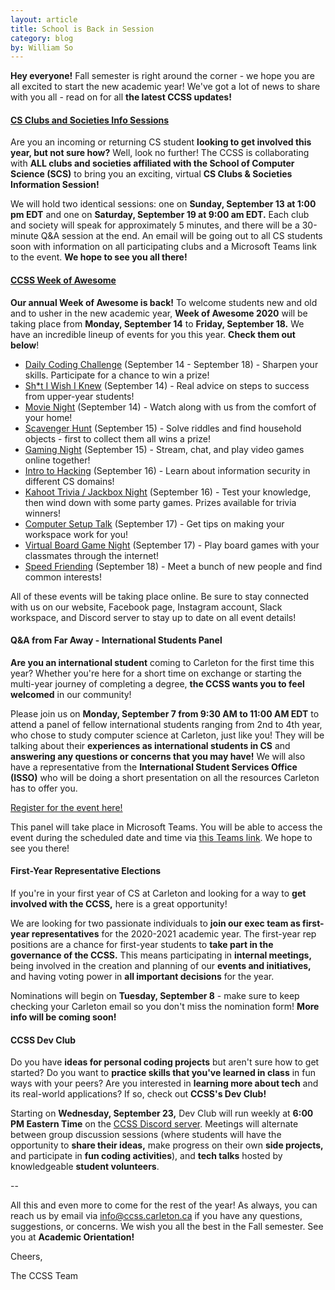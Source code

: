 ```yaml
---
layout: article
title: School is Back in Session
category: blog
by: William So
---
```

<style>
blockquote{
    border-left: border-left: 6px solid #c40729 !important;
}
</style>

<b>Hey everyone!</b> Fall semester is right around the corner - we hope you are all excited to start the new academic year! We've got a lot of news to share with you all - read on for all <b>the latest CCSS updates!</b>

<h4><a href="https://www.facebook.com/events/3268190949931309">CS Clubs and Societies Info Sessions</a></h4>

Are you an incoming or returning CS student <b>looking to get involved this year, but not sure how?</b> Well, look no further! The CCSS is collaborating with <b>ALL clubs and societies affiliated with the School of Computer Science (SCS)</b> to bring you an exciting, virtual <b>CS Clubs & Societies Information Session!</b>

We will hold two identical sessions: one on <b>Sunday, September 13 at 1:00 pm EDT</b> and one on <b>Saturday, September 19 at 9:00 am EDT.</b> Each club and society will speak for approximately 5 minutes, and there will be a 30-minute Q&A session at the end.
An email will be going out to all CS students soon with information on all participating clubs and a Microsoft Teams link to the event. <b>We hope to see you all there!</b>

<h4><a href="/community/events/woa/">CCSS Week of Awesome</a></h4>

<b>Our annual Week of Awesome is back!</b> To welcome students new and old and to usher in the new academic year, <b>Week of Awesome 2020</b> will be taking place from <b>Monday, September 14</b> to <b>Friday, September 18.</b> We have an incredible lineup of events for you this year. <b>Check them out below</b>!

<ul>
<li><a href="https://www.facebook.com/events/1976308575834049?acontext=%7B%22source%22%3A5%2C%22action_history%22%3A[%7B%22surface%22%3A%22page%22%2C%22mechanism%22%3A%22main_list%22%2C%22extra_data%22%3A%22%5C%22[]%5C%22%22%7D]%2C%22has_source%22%3Atrue%7D">Daily Coding Challenge</a> (September 14 - September 18) - Sharpen your skills. Participate for a chance to win a prize!</li>
<li><a href="https://www.facebook.com/events/1802288346600797/?acontext=%7B%22source%22%3A5%2C%22action_history%22%3A[%7B%22surface%22%3A%22page%22%2C%22mechanism%22%3A%22main_list%22%2C%22extra_data%22%3A%22%5C%22[]%5C%22%22%7D]%2C%22has_source%22%3Atrue%7D">Sh*t I Wish I Knew</a> (September 14) - Real advice on steps to success from upper-year students!</li>
<li><a href="https://www.facebook.com/events/819290345545303/?acontext=%7B%22source%22%3A5%2C%22action_history%22%3A[%7B%22surface%22%3A%22page%22%2C%22mechanism%22%3A%22main_list%22%2C%22extra_data%22%3A%22%5C%22[]%5C%22%22%7D]%2C%22has_source%22%3Atrue%7D">Movie Night</a>  (September 14) - Watch along with us from the comfort of your home!</li>
<li><a href="https://www.facebook.com/events/307716180451372/?acontext=%7B%22source%22%3A5%2C%22action_history%22%3A[%7B%22surface%22%3A%22page%22%2C%22mechanism%22%3A%22main_list%22%2C%22extra_data%22%3A%22%5C%22[]%5C%22%22%7D]%2C%22has_source%22%3Atrue%7D">Scavenger Hunt</a> (September 15) - Solve riddles and find household objects - first to collect them all wins a prize!</li>
<li><a href="https://www.facebook.com/events/600715104139804/?acontext=%7B%22source%22%3A5%2C%22action_history%22%3A[%7B%22surface%22%3A%22page%22%2C%22mechanism%22%3A%22main_list%22%2C%22extra_data%22%3A%22%5C%22[]%5C%22%22%7D]%2C%22has_source%22%3Atrue%7D">Gaming Night</a> (September 15) - Stream, chat, and play video games online together!</li>
<li><a href="https://www.facebook.com/events/757929945041316/?acontext=%7B%22source%22%3A5%2C%22action_history%22%3A[%7B%22surface%22%3A%22page%22%2C%22mechanism%22%3A%22main_list%22%2C%22extra_data%22%3A%22%5C%22[]%5C%22%22%7D]%2C%22has_source%22%3Atrue%7D">Intro to Hacking</a> (September 16) - Learn about information security in different CS domains!</li>
<li><a href="https://www.facebook.com/events/3181930761889492/?acontext=%7B%22source%22%3A5%2C%22action_history%22%3A[%7B%22surface%22%3A%22page%22%2C%22mechanism%22%3A%22main_list%22%2C%22extra_data%22%3A%22%5C%22[]%5C%22%22%7D]%2C%22has_source%22%3Atrue%7D">Kahoot Trivia / Jackbox Night</a> (September 16) - Test your knowledge, then wind down with some party games. Prizes available for trivia winners!</li>
<li><a href="https://www.facebook.com/events/3246216862111132/?acontext=%7B%22source%22%3A5%2C%22action_history%22%3A[%7B%22surface%22%3A%22page%22%2C%22mechanism%22%3A%22main_list%22%2C%22extra_data%22%3A%22%5C%22[]%5C%22%22%7D]%2C%22has_source%22%3Atrue%7D">Computer Setup Talk</a> (September 17) - Get tips on making your workspace work for you!</li>
<li><a href="https://www.facebook.com/events/342668140198769/?acontext=%7B%22source%22%3A5%2C%22action_history%22%3A[%7B%22surface%22%3A%22page%22%2C%22mechanism%22%3A%22main_list%22%2C%22extra_data%22%3A%22%5C%22[]%5C%22%22%7D]%2C%22has_source%22%3Atrue%7D">Virtual Board Game Night</a> (September 17) - Play board games with your classmates through the internet!</li>
<li><a href="https://www.facebook.com/events/708011513116708/?acontext=%7B%22source%22%3A5%2C%22action_history%22%3A[%7B%22surface%22%3A%22page%22%2C%22mechanism%22%3A%22main_list%22%2C%22extra_data%22%3A%22%5C%22[]%5C%22%22%7D]%2C%22has_source%22%3Atrue%7D">Speed Friending</a> (September 18) - Meet a bunch of new people and find common interests!</li>
</ul>
All of these events will be taking place online. Be sure to stay connected with us on our website, Facebook page, Instagram account, Slack workspace, and Discord server to stay up to date on all event details!

<h4>Q&A from Far Away - International Students Panel</h4>

<b>Are you an international student</b> coming to Carleton for the first time this year? Whether you're here for a short time on exchange or starting the multi-year journey of completing a degree, <b>the CCSS wants you to feel welcomed</b> in our community!

Please join us on <b>Monday, September 7 from 9:30 AM to 11:00 AM EDT</b> to attend a panel of fellow international students ranging from 2nd to 4th year, who chose to study computer science at Carleton, just like you! They will be talking about their <b>experiences as international students in CS</b> and <b>answering any questions or concerns that you may have!</b> We will also have a representative from the <b>International Student Services Office (ISSO)</b> who will be doing a short presentation on all the resources Carleton has to offer you.

<a href="https://docs.google.com/forms/d/e/1FAIpQLSeNoQMMfY74p3z4UTDU8UBSQJ9M1aCder-WTXsn3VrdzJWTXw/viewform">Register for the event here!</a>

This panel will take place in Microsoft Teams. You will be able to access the event during the scheduled date and time via <a href="https://teams.microsoft.com/dl/launcher/launcher.html?type=meetup-join&deeplinkId=01fd131a-a53c-40f6-9200-623c2ff8013d&directDl=true&msLaunch=true&enableMobilePage=true&url=%2F_%23%2Fl%2Fmeetup-join%2F19%3Ameeting_NmI3NjhlMzUtMWJhNS00NDg0LWFkNGYtYTBiMmI5NTNmYzM3@thread.v2%2F0%3Fcontext%3D%257b%2522Tid%2522%253a%25226ad91895-de06-485e-bc51-fce126cc8530%2522%252c%2522Oid%2522%253a%25228f673cc7-c6a0-4fba-abe4-237b3a53eb2f%2522%257d%26anon%3Dtrue&suppressPrompt=true">this Teams link</a>. We hope to see you there!

<h4>First-Year Representative Elections</h4>

If you're in your first year of CS at Carleton and looking for a way to <b>get involved with the CCSS,</b> here is a great opportunity!

We are looking for two passionate individuals to <b>join our exec team as first-year representatives</b> for the 2020-2021 academic year. The first-year rep positions are a chance for first-year students to <b>take part in the governance of the CCSS.</b> This means participating in <b>internal meetings,</b> being involved in the creation and planning of our <b>events and initiatives,</b> and having voting power in <b>all important decisions</b> for the year.

Nominations will begin on <b>Tuesday, September 8</b> - make sure to keep checking your Carleton email so you don't miss the nomination form! <b>More info will be coming soon!</b>

<h4>CCSS Dev Club</h4>

Do you have <b>ideas for personal coding projects</b> but aren't sure how to get started? Do you want to <b>practice skills that you've learned in class</b> in fun ways with your peers? Are you interested in <b>learning more about tech</b> and its real-world applications? If so, check out <b>CCSS's Dev Club!</b>

Starting on <b>Wednesday, September 23,</b> Dev Club will run weekly at <b>6:00 PM Eastern Time</b> on the <a href="https://discord.com/invite/VdxStVE">CCSS Discord server</a>. Meetings will alternate between </b>group discussion sessions</b> (where students will have the opportunity to <b>share their ideas,</b> make progress on their own <b>side projects,</b> and participate in <b>fun coding activities</b>), and <b>tech talks</b> hosted by knowledgeable <b>student volunteers</b>.

--

All this and even more to come for the rest of the year! As always, you can reach us by email via <a href="mailto:info@ccss.carleton.ca">info@ccss.carleton.ca</a> if you have any questions, suggestions, or concerns. We wish you all the best in the Fall semester. See you at <b>Academic Orientation!</b>

Cheers,

The CCSS Team